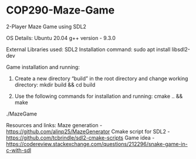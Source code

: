 # COP290-Maze-Game
2-Player Maze Game using SDL2

OS Details:
Ubuntu 20.04
g++ version - 9.3.0

External Libraries used: SDL2
Installation command:
sudo apt install libsdl2-dev

Game installation and running:
1.	Create a new directory “build” in the root directory and change working directory:
mkdir build && cd build

2.	Use the following commands for installation and running:
cmake .. && make

./MazeGame

Resources and links:
Maze generation - https://github.com/alinp25/MazeGenerator
Cmake script for SDL2 -  https://github.com/tcbrindle/sdl2-cmake-scripts
Game idea - https://codereview.stackexchange.com/questions/212296/snake-game-in-c-with-sdl

